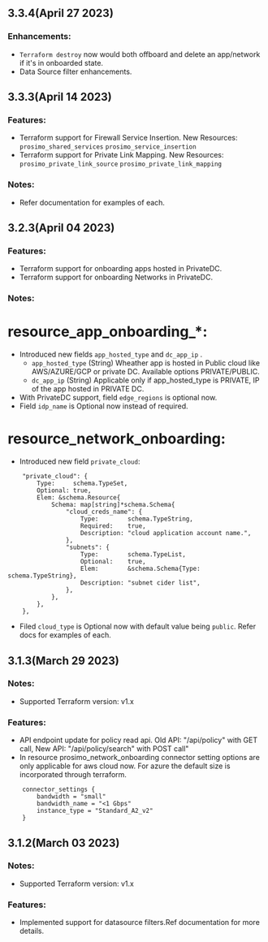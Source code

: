 ## 3.3.4(April 27 2023)
### Enhancements:
- `Terraform destroy` now would both offboard and delete an app/network if it's in onboarded state.
- Data Source filter enhancements.
## 3.3.3(April 14 2023)

### Features:
- Terraform support for Firewall Service Insertion.
    New Resources:
        `prosimo_shared_services`
        `prosimo_service_insertion`
- Terraform support for Private Link Mapping.
    New Resources:
        `prosimo_private_link_source`
        `prosimo_private_link_mapping`
### Notes:
- Refer documentation for examples of each.
## 3.2.3(April 04 2023)

### Features:
- Terraform support for onboarding apps hosted in PrivateDC.
- Terraform support for onboarding Networks in PrivateDC.
### Notes:
# resource_app_onboarding_*:
- Introduced new fields `app_hosted_type` and  `dc_app_ip` .
    - `app_hosted_type` (String) Wheather app is hosted in Public cloud like AWS/AZURE/GCP or private DC. Available options PRIVATE/PUBLIC.
    - `dc_app_ip` (String) Applicable only if  app_hosted_type is PRIVATE, IP of the app hosted in PRIVATE DC.
- With PrivateDC support, field `edge_regions` is optional now.
- Field `idp_name` is Optional now instead of required.
# resource_network_onboarding:
- Introduced new field `private_cloud`:
```hcl
    "private_cloud": {
        Type:     schema.TypeSet,
        Optional: true,
        Elem: &schema.Resource{
            Schema: map[string]*schema.Schema{
                "cloud_creds_name": {
                    Type:        schema.TypeString,
                    Required:    true,
                    Description: "cloud application account name.",
                },
                "subnets": {
                    Type:        schema.TypeList,
                    Optional:    true,
                    Elem:        &schema.Schema{Type: schema.TypeString},
                    Description: "subnet cider list",
                },
            },
        },
    },
```
- Filed `cloud_type` is Optional now with default value being `public`.
Refer docs for examples of each.



## 3.1.3(March 29 2023)
### Notes:
- Supported Terraform version: v1.x

### Features:
- API endpoint update for policy read api. Old API: "/api/policy" with GET call, New API: "/api/policy/search" with POST call"
- In resource prosimo_network_onboarding connector setting options are only applicable for aws cloud now. For azure the default size is incorporated through terraform.
```hcl
    connector_settings {
        bandwidth = "small"
        bandwidth_name = "<1 Gbps"
        instance_type = "Standard_A2_v2"
    }
```
## 3.1.2(March 03 2023)
### Notes:
- Supported Terraform version: v1.x

### Features:
- Implemented support for datasource filters.Ref documentation for more details.

